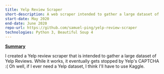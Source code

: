 ```yaml
---
title: Yelp Review Scraper
short-description: A web scraper intended to gather a large dataset of restaurants.
start-date: May 2020
end-date: June 2020
repo-url: https://github.com/samuel-ping/yelp-review-scraper
technologies: Python 3, Beautiful Soup 4
---
```


<ins>**Summary**</ins>

I created a Yelp review scraper that is intended to gather a large dataset of Yelp Reviews. While it works, it eventually gets stopped by Yelp's CAPTCHA :( Oh well, if I ever need a Yelp dataset, I think I'll have to use Kaggle.
